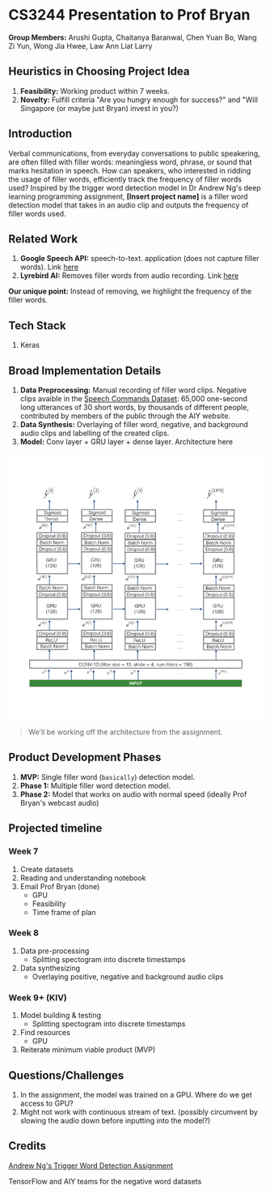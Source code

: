 # CS3244 Presentation to Prof Bryan
**Group Members:** Arushi Gupta, Chaitanya Baranwal, Chen Yuan Bo, Wang Zi Yun, Wong Jia Hwee, Law Ann Liat Larry

## Heuristics in Choosing Project Idea
1. **Feasibility:** Working product within 7 weeks.
2. **Novelty:** Fulfill criteria "Are you hungry enough for success?" and "Will Singapore (or maybe just Bryan) invest in you?)

## Introduction
Verbal communications, from everyday conversations to public speakering, are often filled with filler words: meaningless word, phrase, or sound that marks hesitation in speech. How can speakers, who interested in ridding the usage of filler words, efficiently track the frequency of filler words used? Inspired by the trigger word detection model in Dr Andrew Ng's deep learning programming assignment, **[Insert project name]** is a filler word detection model that takes in an audio clip and outputs the frequency of filler words used.

## Related Work
1. **Google Speech API:** speech-to-text. application (does not capture filler words). Link [here](https://cloud.google.com/speech-to-text)
2. **Lyrebird AI:** Removes filler words from audio recording. Link [here](https://www.coywolf.news/content/podcast-filler-word-detection-removal/)

**Our unique point:** Instead of removing, we highlight the frequency of the filler words.

## Tech Stack
1. Keras

## Broad Implementation Details
1. **Data Preprocessing:** Manual recording of filler word clips. Negative clips avaible in the [Speech Commands Dataset](https://ai.googleblog.com/2017/08/launching-speech-commands-dataset.html): 65,000 one-second long utterances of 30 short words, by thousands of different people, contributed by members of the public through the AIY website. 
2. **Data Synthesis:** Overlaying of filler word, negative, and background audio clips and labelling of the created clips.
3. **Model:** Conv layer + GRU layer + dense layer. Architecture here

![Neural Network Architecture](/images/nn_architecture.png)

> We'll be working off the architecture from the assignment.

## Product Development Phases
1. **MVP:** Single filler word (`basically`) detection model.
2. **Phase 1:** Multiple filler word detection model.
3. **Phase 2:** Model that works on audio with normal speed (ideally Prof Bryan's webcast audio)

## Projected timeline
### Week 7
1. Create datasets
2. Reading and understanding notebook
3. Email Prof Bryan (done)
   - GPU
   - Feasibility
   - Time frame of plan

### Week 8
1. Data pre-processing
   - Splitting spectogram into discrete timestamps
2. Data synthesizing   
   - Overlaying positive, negative and background audio clips

### Week 9+ (KIV)
1. Model building & testing
   - Splitting spectogram into discrete timestamps
2. Find resources
   - GPU
3. Reiterate minimum viable product (MVP)

## Questions/Challenges
1. In the assignment, the model was trained on a GPU. Where do we get access to GPU?
2. Might not work with continuous stream of text. (possibly circumvent by slowing the audio down before inputting into the model?)

## Credits
[Andrew Ng's Trigger Word Detection Assignment](https://github.com/Kulbear/deep-learning-coursera/blob/master/Sequence%20Models/Trigger%20word%20detection%20-%20v1.ipynb)

TensorFlow and AIY teams for the negative word datasets
